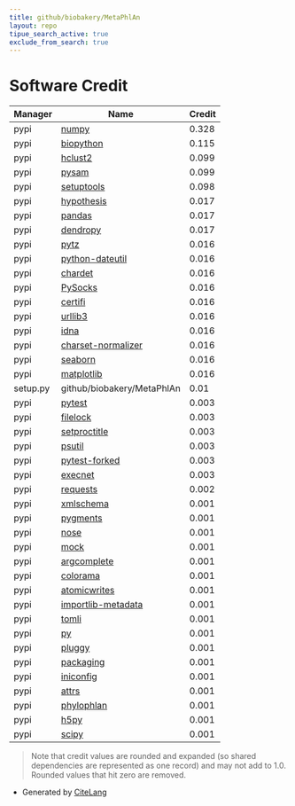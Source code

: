 ```yaml
---
title: github/biobakery/MetaPhlAn
layout: repo
tipue_search_active: true
exclude_from_search: true
---
```

# Software Credit

|Manager|Name|Credit|
|-------|----|------|
|pypi|[numpy](https://www.numpy.org)|0.328|
|pypi|[biopython](https://biopython.org/)|0.115|
|pypi|[hclust2](http://github.com/SegataLab/hclust2/)|0.099|
|pypi|[pysam](https://github.com/pysam-developers/pysam)|0.099|
|pypi|[setuptools](https://pypi.org/project/setuptools)|0.098|
|pypi|[hypothesis](https://hypothesis.works)|0.017|
|pypi|[pandas](https://pandas.pydata.org)|0.017|
|pypi|[dendropy](http://pypi.org/project/DendroPy//)|0.017|
|pypi|[pytz](https://pypi.org/project/pytz)|0.016|
|pypi|[python-dateutil](https://pypi.org/project/python-dateutil)|0.016|
|pypi|[chardet](https://pypi.org/project/chardet)|0.016|
|pypi|[PySocks](https://pypi.org/project/PySocks)|0.016|
|pypi|[certifi](https://pypi.org/project/certifi)|0.016|
|pypi|[urllib3](https://pypi.org/project/urllib3)|0.016|
|pypi|[idna](https://pypi.org/project/idna)|0.016|
|pypi|[charset-normalizer](https://pypi.org/project/charset-normalizer)|0.016|
|pypi|[seaborn](https://pypi.org/project/seaborn)|0.016|
|pypi|[matplotlib](https://pypi.org/project/matplotlib)|0.016|
|setup.py|github/biobakery/MetaPhlAn|0.01|
|pypi|[pytest](https://docs.pytest.org/en/latest/)|0.003|
|pypi|[filelock](https://pypi.org/project/filelock)|0.003|
|pypi|[setproctitle](https://pypi.org/project/setproctitle)|0.003|
|pypi|[psutil](https://pypi.org/project/psutil)|0.003|
|pypi|[pytest-forked](https://pypi.org/project/pytest-forked)|0.003|
|pypi|[execnet](https://pypi.org/project/execnet)|0.003|
|pypi|[requests](https://requests.readthedocs.io)|0.002|
|pypi|[xmlschema](https://pypi.org/project/xmlschema)|0.001|
|pypi|[pygments](https://pypi.org/project/pygments)|0.001|
|pypi|[nose](https://pypi.org/project/nose)|0.001|
|pypi|[mock](https://pypi.org/project/mock)|0.001|
|pypi|[argcomplete](https://pypi.org/project/argcomplete)|0.001|
|pypi|[colorama](https://pypi.org/project/colorama)|0.001|
|pypi|[atomicwrites](https://pypi.org/project/atomicwrites)|0.001|
|pypi|[importlib-metadata](https://pypi.org/project/importlib-metadata)|0.001|
|pypi|[tomli](https://pypi.org/project/tomli)|0.001|
|pypi|[py](https://pypi.org/project/py)|0.001|
|pypi|[pluggy](https://pypi.org/project/pluggy)|0.001|
|pypi|[packaging](https://pypi.org/project/packaging)|0.001|
|pypi|[iniconfig](https://pypi.org/project/iniconfig)|0.001|
|pypi|[attrs](https://pypi.org/project/attrs)|0.001|
|pypi|[phylophlan](http://github.com/biobakery/phylophlan)|0.001|
|pypi|[h5py](http://www.h5py.org)|0.001|
|pypi|[scipy](https://www.scipy.org)|0.001|


> Note that credit values are rounded and expanded (so shared dependencies are represented as one record) and may not add to 1.0. Rounded values that hit zero are removed.


- Generated by [CiteLang](https://github.com/vsoch/citelang)
